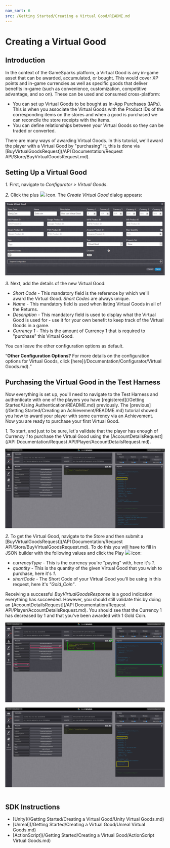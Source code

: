 ```yaml
---
nav_sort: 6
src: /Getting Started/Creating a Virtual Good/README.md
---
```


# Creating a Virtual Good

## Introduction

In the context of the GameSparks platform, a Virtual Good is any in-game asset that can be awarded, accumulated, or bought. This would cover XP points and in-game currencies as well as specific goods that deliver benefits in-game (such as convenience, customization, competitive advantage, and so on). These can be used and consumed cross-platform:
* You can set up Virtual Goods to be bought as In-App Purchases (IAPs). This is when you associate the Virtual Goods with the Product IDs of the corresponding items on the stores and when a good is purchased we can reconcile the store receipts with the items.
* You can define relationships between your Virtual Goods so they can be traded or converted.

There are many ways of awarding Virtual Goods. In this tutorial, we'll award the player with a Virtual Good by "purchasing" it, this is done via [BuyVirtualGoodsRequest](/API Documentation/Request API/Store/BuyVirtualGoodsRequest.md).

## Setting Up a Virtual Good

*1.* First, navigate to *Configurator > Virtual Goods*.

*2.* Click the plus ![](/img/fa/plus.png) icon. The *Create Virtual Good* dialog appears:

![](img/Create/5.png)

*3.* Next, add the details of the new Virtual Good:

  * *Short Code* - This mandatory field is the reference by which we'll award the Virtual Good. *Short Codes* are always unique.
  * *Name* - This mandatory field is used when listing Virtual Goods in all of the Returns.
  * *Description* - This mandatory field is used to display what the Virtual Good is used for - use it for your own benefit to keep track of the Virtual Goods in a game.
  * *Currency 1* - This is the amount of Currency 1 that is required to "purchase" this Virtual Good.

You can leave the other configuration options as default.

<q>**Other Configuration Options?** For more details on the configuration options for Virtual Goods, click [here](/Documentation/Configurator/Virtual Goods.md).</q>


## Purchasing the Virtual Good in the Test Harness

Now everything is set up, you'll need to navigate to the Test Harness and authenticate with one of the players you have [registered](/Getting Started/Using Authentication/README.md) previously. The [previous](/Getting Started/Creating an Achievement/README.md) tutorial showed you how to award your player with some currency via an Achievement. Now you are ready to purchase your first Virtual Good.

*1.* To start, and just to be sure, let's validate that the player has enough of Currency *1* to purchase the Virtual Good using the [AccountDetailsRequest](/API Documentation/Request API/Player/AccountDetailsRequest.md).

![](img/Create/7.png)


*2.* To get the Virtual Good, navigate to the Store and then submit a [BuyVirtualGoodsRequest](/API Documentation/Request API/Store/BuyVirtualGoodsRequest.md). To do this you will have to fill in JSON builder with the following values and click the Play ![](/img/fa/play.png) icon:

  * *currencyType* - This is the currency you're "paying" with, here it's *1*.
  * *quantity* - This is the quantity of the given Virtual Good that you wish to purchase, here it's *1*.
  * *shortCode* - The Short Code of your Virtual Good you'll be using in this request, here it's *"Gold_Coin"*.

Receiving a successful *BuyVirtualGoodsResponse* is a good indication everything has succeeded. However, you should still validate this by doing an [AccountDetailsRequest](/API Documentation/Request API/Player/AccountDetailsRequest.md). You should see that the Currency 1 has decreased by 1 and that you've been awarded with 1 Gold Coin.

![](img/Create/8.png)

![](img/Create/9.png)
 

## SDK Instructions

* [Unity](/Getting Started/Creating a Virtual Good/Unity Virtual Goods.md)
* [Unreal](/Getting Started/Creating a Virtual Good/Unreal Virtual Goods.md)
* [ActionScript](/Getting Started/Creating a Virtual Good/ActionScript Virtual Goods.md)
